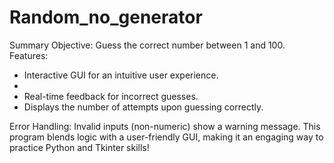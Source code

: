 # Random_no_generator

 Summary
Objective: Guess the correct number between 1 and 100.<br>
Features:
<ul>
  <li>Interactive GUI for an intuitive user experience.<li>
  <li>Real-time feedback for incorrect guesses.</li>
  <li>Displays the number of attempts upon guessing correctly.</li>
  </ul>
Error Handling: Invalid inputs (non-numeric) show a warning message.
This program blends logic with a user-friendly GUI, making it an engaging way to practice Python and Tkinter skills!
